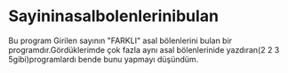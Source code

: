 # Sayininasalbolenlerinibulan
Bu program Girilen sayının "FARKLI" asal bölenlerini bulan bir programdır.Gördüklerimde çok fazla aynı asal bölenlerinide yazdıran(2 2 3 5gibi)programlardı bende bunu yapmayı düşündüm.
